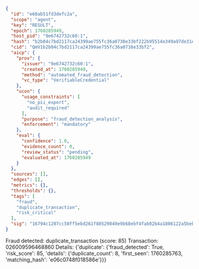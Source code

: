 ```json
{
  "id": "e68ab51fd3defc2a",
  "scope": "agent",
  "key": "RESULT",
  "epoch": 1760285949,
  "host_pid": "9e6742732c60:1",
  "hash": "b2b04c7bd2117ca24399ae755fc36a0738e33bf222b95514e349a97de31e563c",
  "cid": "QmV1b2b04c7bd2117ca24399ae755fc36a0738e33bf2",
  "aicp": {
    "prov": {
      "issuer": "9e6742732c60:1",
      "created_at": 1760285949,
      "method": "automated_fraud_detection",
      "vc_type": "VerifiableCredential"
    },
    "ucon": {
      "usage_constraints": [
        "no_pii_export",
        "audit_required"
      ],
      "purpose": "fraud_detection_analysis",
      "enforcement": "mandatory"
    },
    "eval": {
      "confidence": 1.0,
      "evidence_count": 0,
      "review_status": "pending",
      "evaluated_at": 1760285949
    }
  },
  "sources": [],
  "edges": [],
  "metrics": {},
  "thresholds": {},
  "tags": [
    "fraud",
    "duplicate_transaction",
    "risk_critical"
  ],
  "sig": "16794c1207cc50ff5ebd261f88529049e9b68ebf4fab02b4a1806122a5beb2b6"
}
```

Fraud detected: duplicate_transaction (score: 85)
Transaction: 026009596468860
Details: {'duplicate': {'fraud_detected': True, 'risk_score': 85, 'details': {'duplicate_count': 8, 'first_seen': 1760285763, 'matching_hash': 'e06c0748f018586e'}}}